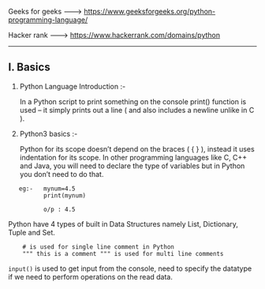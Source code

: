 
Geeks for geeks  --->  https://www.geeksforgeeks.org/python-programming-language/

Hacker rank      ---> https://www.hackerrank.com/domains/python

*** 

## I. Basics 

1. Python Language Introduction :-

   In a Python script to print something on the console print() function is used – it simply prints out a line ( and also includes a newline unlike in C ). 
   
2. Python3 basics :-
   
   Python for its scope doesn’t depend on the braces ( { } ), instead it uses indentation for its scope.
   In other programming languages like C, C++ and Java, you will need to declare the type of variables but in Python you don’t need to do that.
```
   eg:-   mynum=4.5
          print(mynum)      

          o/p : 4.5
```
   Python have 4 types of built in Data Structures namely List, Dictionary, Tuple and Set.
```   
    # is used for single line comment in Python
    """ this is a comment """ is used for multi line comments
```

`input()` is used to get input from the console, need to specify the datatype if we need to perform operations on the read data.
